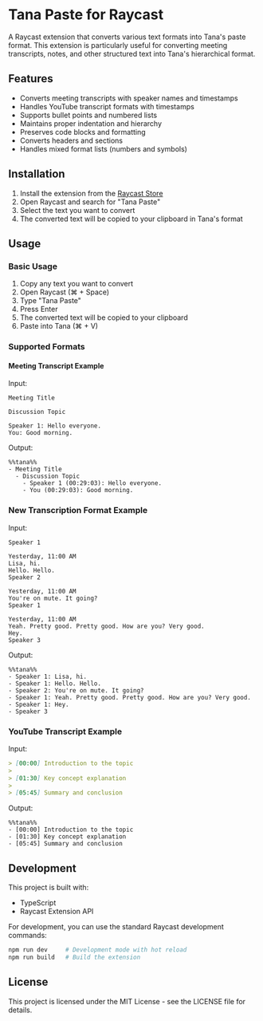 # Tana Paste for Raycast

A Raycast extension that converts various text formats into Tana's paste format. This extension is particularly useful for converting meeting transcripts, notes, and other structured text into Tana's hierarchical format.

## Features

- Converts meeting transcripts with speaker names and timestamps
- Handles YouTube transcript formats with timestamps
- Supports bullet points and numbered lists
- Maintains proper indentation and hierarchy
- Preserves code blocks and formatting
- Converts headers and sections
- Handles mixed format lists (numbers and symbols)

## Installation

1. Install the extension from the [Raycast Store](https://www.raycast.com/lisaross/tana-paste)
2. Open Raycast and search for "Tana Paste"
3. Select the text you want to convert
4. The converted text will be copied to your clipboard in Tana's format

## Usage

### Basic Usage

1. Copy any text you want to convert
2. Open Raycast (⌘ + Space)
3. Type "Tana Paste"
4. Press Enter
5. The converted text will be copied to your clipboard
6. Paste into Tana (⌘ + V)

### Supported Formats

#### Meeting Transcript Example

Input:
```
Meeting Title

Discussion Topic

Speaker 1: Hello everyone.
You: Good morning.
```

Output:
```
%%tana%%
- Meeting Title
  - Discussion Topic
    - Speaker 1 (00:29:03): Hello everyone.
    - You (00:29:03): Good morning.
```

### New Transcription Format Example

Input:
```
Speaker 1

Yesterday, 11:00 AM
Lisa, hi.
Hello. Hello.
Speaker 2

Yesterday, 11:00 AM
You're on mute. It going?
Speaker 1

Yesterday, 11:00 AM
Yeah. Pretty good. Pretty good. How are you? Very good.
Hey.
Speaker 3
```

Output:
```
%%tana%%
- Speaker 1: Lisa, hi.
- Speaker 1: Hello. Hello.
- Speaker 2: You're on mute. It going?
- Speaker 1: Yeah. Pretty good. Pretty good. How are you? Very good.
- Speaker 1: Hey.
- Speaker 3
```

### YouTube Transcript Example

Input:
```markdown
> [00:00] Introduction to the topic
> 
> [01:30] Key concept explanation
> 
> [05:45] Summary and conclusion
```

Output:
```
%%tana%%
- [00:00] Introduction to the topic
- [01:30] Key concept explanation
- [05:45] Summary and conclusion
```

## Development

This project is built with:
- TypeScript
- Raycast Extension API

For development, you can use the standard Raycast development commands:

```bash
npm run dev     # Development mode with hot reload
npm run build   # Build the extension
```

## License

This project is licensed under the MIT License - see the LICENSE file for details.
